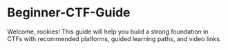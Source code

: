 # Beginner-CTF-Guide
Welcome, rookies! This guide will help you build a strong foundation in CTFs with recommended platforms, guided learning paths, and video links.
